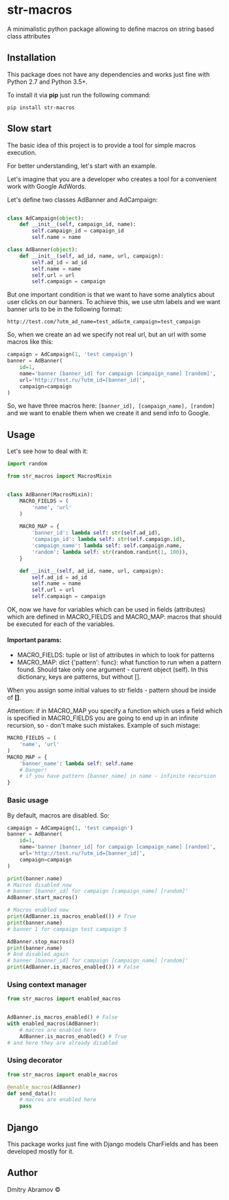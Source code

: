 # str-macros

A minimalistic python package allowing to define macros on string based class attributes

## Installation

This package does not have any dependencies and works just fine with
Python 2.7 and Python 3.5+.

To install it via **pip** just run the following command:

```
pip install str-macros
```

## Slow start

The basic idea of this project is to provide a tool for simple macros execution.

For better understanding, let's start with an example.

Let's imagine that you are a developer who creates a tool for
a convenient work with Google AdWords. 

Let's define two classes AdBanner and AdCampaign:

```python

class AdCampaign(object):
    def __init__(self, campaign_id, name):
        self.campaign_id = campaign_id
        self.name = name

class AdBanner(object):
    def __init__(self, ad_id, name, url, campaign):
        self.ad_id = ad_id
        self.name = name
        self.url = url
        self.campaign = campaign
```

But one important condition is that we want to have some analytics
about user clicks on our banners. To achieve this, we use utm labels and we want banner
urls to be in the following format: 

```http://test.com/?utm_ad_name=test_ad&utm_campaign=test_campaign```

So, when we create an ad we specify not real url, but an url with some
macros like this:


```python
campaign = AdCampaign(1, 'test campaign')
banner = AdBanner(
    id=1,
    name='banner [banner_id] for campaign [campaign_name] [random]',
    url='http://test.ru/?utm_id=[banner_id]',
    campaign=campaign
)
```
So, we have three macros here:
```[banner_id], [campaign_name], [random]``` and we
want to enable them when we create it and send info to Google.

## Usage

Let's see how to deal with it:

```python
import random

from str_macros import MacrosMixin


class AdBanner(MacrosMixin):
    MACRO_FIELDS = (
        'name', 'url'
    )
    
    MACRO_MAP = {
        'banner_id': lambda self: str(self.ad_id),
        'campaign_id': lambda self: str(self.campaign.id),
        'campaign_name': lambda self: self.campaign.name,
        'random': lambda self: str(random.randint(1, 100)),
    }

    def __init__(self, ad_id, name, url, campaign):
        self.ad_id = ad_id
        self.name = name
        self.url = url
        self.campaign = campaign
```

OK, now we have for variables which can be used in fields (attributes) which
are defined in MACRO_FIELDS and MACRO_MAP: macros that should be executed
for each of the variables.

#### Important params:
- MACRO_FIELDS: tuple or list of attributes in which to look
for patterns
- MACRO_MAP: dict {'pattern': func}: what function to run when a pattern found.
Should take only one argument - current object (self).
 In this dictionary, keys are patterns, but without [].

When you assign some initial values to str fields - pattern shoud
be inside of **[]**.


Attention: if in MACRO_MAP you specify a function which uses a
field which is specified in MACRO_FIELDS you are going to end up
in an infinite recursion, so - don't make such mistakes. Example of such mistage:

```python
MACRO_FIELDS = (
    'name', 'url'
)
MACRO_MAP = {
    'banner_name': lambda self: self.name
    # Danger!
    # if you have pattern [banner_name] in name - infinite recursion
}
 ```

### Basic usage

By default, macros are disabled. So:

```python
campaign = AdCampaign(1, 'test campaign')
banner = AdBanner(
    id=1,
    name='banner [banner_id] for campaign [campaign_name] [random]',
    url='http://test.ru/?utm_id=[banner_id]',
    campaign=campaign
)

print(banner.name)
# Macros disabled now
# banner [banner_id] for campaign [campaign_name] [random]'
AdBanner.start_macros()

# Macros enabled now
print(AdBanner.is_macros_enabled()) # True
print(banner.name)
# banner 1 for campaign test campaign 5

AdBanner.stop_macros()
print(banner.name)
# And disabled again
# banner [banner_id] for campaign [campaign_name] [random]'
print(AdBanner.is_macros_enabled()) # False
```

### Using context manager
```python
from str_macros import enabled_macros


AdBanner.is_macros_enabled() # False
with enabled_macros(AdBanner):
    # macros are enabled here
    AdBanner.is_macros_enabled() # True
# and here they are already disabled
```

### Using decorator
```python
from str_macros import enable_macros

@enable_macros(AdBanner)
def send_data():
    # macros are enabled here
    pass

```

## Django

This package works just fine with Django models CharFields and has been
developed mostly for it.

## Author

Dmitry Abramov &copy;